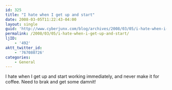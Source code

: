 ```yaml
---
id: 325
title: "I hate when I get up and start"
date: 2008-03-05T11:22:43-04:00
layout: single
guid: 'http://www.cyberjunx.com/blog/archives/2008/03/05/i-hate-when-i-get-up-and-start/'
permalink: /2008/03/05/i-hate-when-i-get-up-and-start/
ljID:
    - '492'
aktt_twitter_id:
    - '767080726'
categories:
    - General
---
```


I hate when I get up and start working immediately, and never make it for coffee. Need to brak and get some damnit!